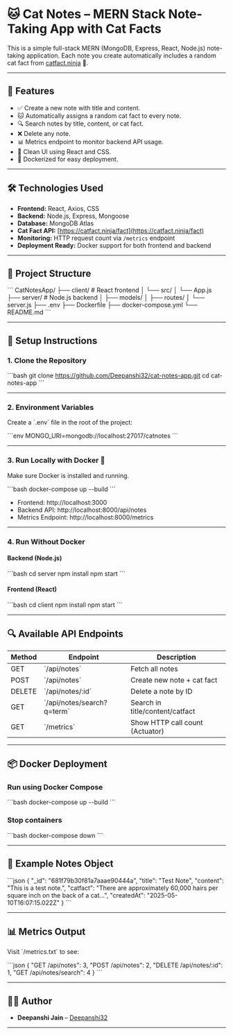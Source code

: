 # 🐱 Cat Notes – MERN Stack Note-Taking App with Cat Facts

This is a simple full-stack MERN (MongoDB, Express, React, Node.js) note-taking application. Each note you create automatically includes a random cat fact from [catfact.ninja](https://catfact.ninja/fact) 🐾.

---

## 🚀 Features

- ✅ Create a new note with title and content.
- 🐱 Automatically assigns a random cat fact to every note.
- 🔍 Search notes by title, content, or cat fact.
- ❌ Delete any note.
- 📊 Metrics endpoint to monitor backend API usage.
- 🎨 Clean UI using React and CSS.
- 🐳 Dockerized for easy deployment.

---

## 🛠️ Technologies Used

- **Frontend:** React, Axios, CSS
- **Backend:** Node.js, Express, Mongoose
- **Database:** MongoDB Atlas
- **Cat Fact API:** [https://catfact.ninja/fact](https://catfact.ninja/fact)
- **Monitoring:** HTTP request count via `/metrics` endpoint
- **Deployment Ready:** Docker support for both frontend and backend

---

## 📁 Project Structure

\`\`\`
CatNotesApp/
├── client/              # React frontend
│   └── src/
│       └── App.js
├── server/              # Node.js backend
│   ├── models/
│   ├── routes/
│   └── server.js
├── .env
├── Dockerfile
├── docker-compose.yml
└── README.md
\`\`\`

---

## 🔧 Setup Instructions

### 1. Clone the Repository

\`\`\`bash
git clone https://github.com/Deepanshi32/cat-notes-app.git
cd cat-notes-app
\`\`\`

---

### 2. Environment Variables

Create a \`.env\` file in the root of the project:

\`\`\`env
MONGO_URI=mongodb://localhost:27017/catnotes
\`\`\`

---

### 3. Run Locally with Docker 🐳

Make sure Docker is installed and running.

\`\`\`bash
docker-compose up --build
\`\`\`

- Frontend: http://localhost:3000
- Backend API: http://localhost:8000/api/notes
- Metrics Endpoint: http://localhost:8000/metrics

---

### 4. Run Without Docker

#### Backend (Node.js)

\`\`\`bash
cd server
npm install
npm start
\`\`\`

#### Frontend (React)

\`\`\`bash
cd client
npm install
npm start
\`\`\`

---

## 🔍 Available API Endpoints

| Method | Endpoint             | Description                     |
|--------|----------------------|---------------------------------|
| GET    | \`/api/notes\`         | Fetch all notes                 |
| POST   | \`/api/notes\`         | Create new note + cat fact      |
| DELETE | \`/api/notes/:id\`     | Delete a note by ID             |
| GET    | \`/api/notes/search?q=term\` | Search in title/content/catfact |
| GET    | \`/metrics\`           | Show HTTP call count (Actuator) |

---

## 📦 Docker Deployment

### Run using Docker Compose

\`\`\`bash
docker-compose up --build
\`\`\`

### Stop containers

\`\`\`bash
docker-compose down
\`\`\`

---

## 🧪 Example Notes Object

\`\`\`json
{
  "_id": "681f79b30f81a7aaae90444a",
  "title": "Test Note",
  "content": "This is a test note.",
  "catfact": "There are approximately 60,000 hairs per square inch on the back of a cat...",
  "createdAt": "2025-05-10T16:07:15.022Z"
}
\`\`\`

---

## 📊 Metrics Output

Visit \`/metrics.txt\` to see:

\`\`\`json
{
  "GET /api/notes": 3,
  "POST /api/notes": 2,
  "DELETE /api/notes/:id": 1,
  "GET /api/notes/search": 4
}
\`\`\`

---

## 🧑‍💻 Author

- **Deepanshi Jain** – [Deepanshi32](https://github.com/Deepanshi32)

---
